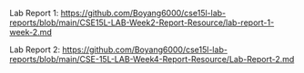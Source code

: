 Lab Report 1: https://github.com/Boyang6000/cse15l-lab-reports/blob/main/CSE15L-LAB-Week2-Report-Resource/lab-report-1-week-2.md

Lab Report 2: https://github.com/Boyang6000/cse15l-lab-reports/blob/main/CSE-15L-LAB-Week4-Report-Resource/Lab-Report-2.md
